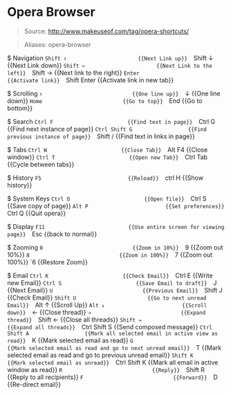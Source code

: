 # Opera Browser

> Source: http://www.makeuseof.com/tag/opera-shortcuts/

> Aliases: opera-browser

$ Navigation
    `Shift ↑                       {{Next Link up}} 
    `Shift ↓                       {{Next Link down}} 
    `Shift ←                       {{Next Link to the left}} 
    `Shift →                       {{Next link to the right}} 
    `Enter                         {{Activate link}} 
    `Shift Enter                   {{Activate link in new tab}} 

$ Scrolling
    `↑                             {{One line up}} 
    `↓                             {{One line down}} 
    `Home                          {{Go to top}} 
    `End                           {{Go to bottom}} 

$ Search
    `Ctrl F                        {{Find text in page}} 
    `Ctrl G                        {{Find next instance of page}} 
    `Ctrl Shift G                  {{Find previous instance of page}} 
    `Shift /                       {{Find text in links in page}} 

$ Tabs
    `Ctrl W                        {{Close Tab}} 
    `Alt F4                        {{Close window}} 
    `Ctrl T                        {{Open new Tab}} 
    `Ctrl Tab                      {{Cycle between tabs}} 

$ History
    `F5                            {{Reload}} 
    `ctrl H                        {{Show  history}} 

$ System Keys
    `Ctrl O                        {{Open file}} 
    `Ctrl S                        {{Save copy of page}} 
    `Alt P                         {{Set preferences}} 
    `Ctrl Q                        {{Quit opera}} 

$ Display
    `F11                           {{Use entire screen for viewing page}} 
    `Esc                           {{back to normal}} 

$ Zooming
    `0                             {{Zoom in 10%}} 
    `9                             {{Zoom out 10%}} 
    `8                             {{Zoom in 100%}} 
    `7                             {{Zoom out 100%}} 
    `6                             {{Restore Zoom}} 

$ Email
    `Ctrl K                        {{Check Email}} 
    `Ctrl E                        {{Write new Email}} 
    `Ctrl S                        {{Save Email to draft}} 
    `J                             {{Next Email}} 
    `U                             {{Previous Email}} 
    `Shift J                       {{Check Email}} 
    `Shift U                       {{Go to next unread Email}} 
    `Alt ↑                         {{Scroll Up}} 
    `Alt ↓                         {{Scroll down}} 
    `←                             {{Close thread}} 
    `→                             {{Expand thread}} 
    `Shift ←                       {{Close all threads}} 
    `Shift →                       {{Expand all threads}} 
    `Ctrl Shift S                  {{Send composed message}} 
    `Ctrl Shift A                  {{Mark all selected email in active view as read}} 
    `K                             {{Mark selected email as read}} 
    `G                             {{Mark selected email as read and go to next unread email}} 
    `T                             {{Mark selected email as read and go to previous unread email}} 
    `Shift K                       {{Mark selected email as unread}} 
    `Ctrl Shift K                  {{Mark all email in active window as read}} 
    `R                             {{Reply}} 
    `Shift R                       {{Reply to all recipients}} 
    `F                             {{Forward}} 
    `D                             {{Re-direct email}} 

